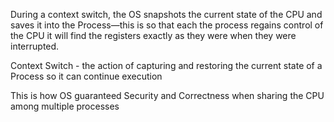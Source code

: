 During a context switch, the OS snapshots the current state of the CPU and saves it into the Process—this is so that each the process regains control of the CPU it will find the registers exactly as they were when they were interrupted.

 Context Switch - the action of capturing and restoring the current state of a Process so it can continue execution

This is how OS guaranteed Security and Correctness when sharing the CPU among multiple processes

